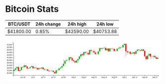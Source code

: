 # Bitcoin Stats

BTC/USDT|24h change|24h high|24h low|
|---|---|---|---|
|$41800.00|0.85%|$42590.00|$40753.88|

<img src="./chart.svg">
